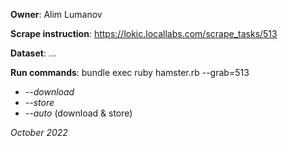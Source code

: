 **Owner**: Alim Lumanov
 
**Scrape instruction**: https://lokic.locallabs.com/scrape_tasks/513

**Dataset**: ...

**Run commands**: bundle exec ruby hamster.rb --grab=513
* *--download*
* *--store*
* *--auto* (download & store)

_October 2022_
